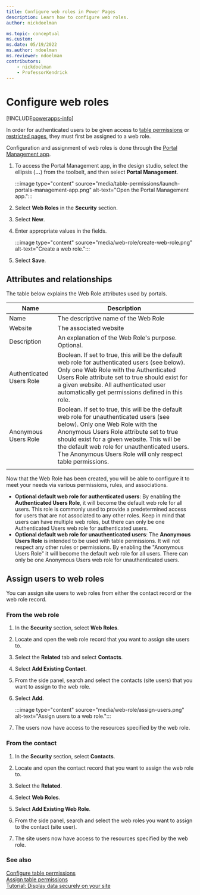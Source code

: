 ```yaml
---
title: Configure web roles in Power Pages
description: Learn how to configure web roles.
author: nickdoelman

ms.topic: conceptual
ms.custom: 
ms.date: 05/19/2022
ms.author: ndoelman
ms.reviewer: ndoelman
contributors:
    - nickdoelman
    - ProfessorKendrick
---
```


# Configure web roles

[!INCLUDE[powerapps-info](../includes/cc-powerapps-info.md)]

In order for authenticated users to be given access to [table permissions](table-permissions.md) or [restricted pages](page-security.md), they must first be assigned to a web role.

Configuration and assignment of web roles is done through the [Portal Management app](../configure/portal-management-app.md). 

1. To access the Portal Management app, in the design studio, select the ellipsis (**...**) from the toolbelt, and then select **Portal Management**.

    :::image type="content" source="media/table-permissions/launch-portals-management-app.png" alt-text="Open the Portal Management app.":::

1. Select **Web Roles** in the **Security** section.

1. Select **New**.

1. Enter appropriate values in the fields.

    :::image type="content" source="media/web-role/create-web-role.png" alt-text="Create a web role.":::

1. Select **Save**.

## Attributes and relationships

The table below explains the Web Role attributes used by portals.

| Name                     | Description                                                                                                                                                                                                                                     |
|--------------------------|-------------------------------------------------------------------------------------------------------------------------------------------------------------------------------------------------------------------------------------------------|
| Name                     | The descriptive name of the Web Role                                                                                                                                                                                                            |
| Website                  | The associated website                                                                                                                                                                                                                          |
| Description              | An explanation of the Web Role's purpose. Optional.                                                                                                                                                                                             |
| Authenticated Users Role | Boolean. If set to true, this will be the default web role for authenticated users (see below). Only one Web Role with the Authenticated Users Role attribute set to true should exist for a given website. All authenticated user automatically get permissions defined in this role. |
| Anonymous Users Role     | Boolean. If set to true, this will be the default web role for unauthenticated users (see below). Only one Web Role with the Anonymous Users Role attribute set to true should exist for a given website. This will be the default web role for unauthenticated users. The Anonymous Users Role will only respect table permissions.| 
|| 

Now that the Web Role has been created, you will be able to configure it to meet your needs via various permissions, rules, and associations.

- **Optional default web role for authenticated users**: By enabling the **Authenticated Users Role**, it will become the default web role for all users. This role is commonly used to provide a predetermined access for users that are not associated to any other roles. Keep in mind that users can have multiple web roles, but there can only be one Authenticated Users web role for authenticated users.
- **Optional default web role for unauthenticated users**: The **Anonymous Users Role** is intended to be used with table permissions. It will not respect any other rules or permissions. By enabling the "Anonymous Users Role" it will become the default web role for all users. There can only be one Anonymous Users web role for unauthenticated users.

## Assign users to web roles

You can assign site users to web roles from either the contact record or the web role record.

### From the web role

1. In the **Security** section, select **Web Roles**.

1. Locate and open the web role record that you want to assign site users to.

1. Select the **Related** tab and select **Contacts**.

1. Select **Add Existing Contact**. 

1. From the side panel, search and select the contacts (site users) that you want to assign to the web role.

1. Select **Add**.

    :::image type="content" source="media/web-role/assign-users.png" alt-text="Assign users to a web role.":::

1. The users now have access to the resources specified by the web role.

### From the contact

1. In the **Security** section, select **Contacts**.

1. Locate and open the contact record that you want to assign the web role to.

1. Select the **Related**.

1. Select **Web Roles**.

1. Select **Add Existing Web Role**.

1. From the side panel, search and select the web roles you want to assign to the contact (site user).

1. The site users now have access to the resources specified by the web role.

### See also

[Configure table permissions](table-permissions.md)</br>
[Assign table permissions](assign-table-permissions.md)</br>
[Tutorial: Display data securely on your site](../getting-started/tutorial-display-data-securely.md)